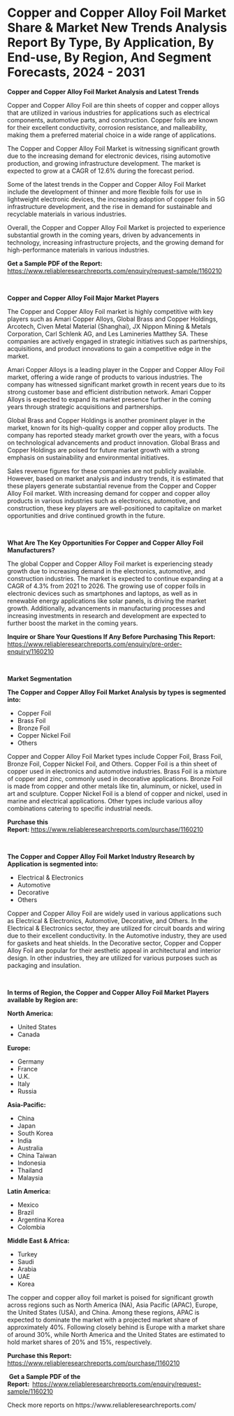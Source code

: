 <p><h1>Copper and Copper Alloy Foil Market Share & Market New Trends Analysis Report By Type, By Application, By End-use, By Region, And Segment Forecasts, 2024 - 2031</h1></p><p><strong>Copper and Copper Alloy Foil Market Analysis and Latest Trends</strong></p>
<p><p>Copper and Copper Alloy Foil are thin sheets of copper and copper alloys that are utilized in various industries for applications such as electrical components, automotive parts, and construction. Copper foils are known for their excellent conductivity, corrosion resistance, and malleability, making them a preferred material choice in a wide range of applications.</p><p>The Copper and Copper Alloy Foil Market is witnessing significant growth due to the increasing demand for electronic devices, rising automotive production, and growing infrastructure development. The market is expected to grow at a CAGR of 12.6% during the forecast period.</p><p>Some of the latest trends in the Copper and Copper Alloy Foil Market include the development of thinner and more flexible foils for use in lightweight electronic devices, the increasing adoption of copper foils in 5G infrastructure development, and the rise in demand for sustainable and recyclable materials in various industries.</p><p>Overall, the Copper and Copper Alloy Foil Market is projected to experience substantial growth in the coming years, driven by advancements in technology, increasing infrastructure projects, and the growing demand for high-performance materials in various industries.</p></p>
<p><strong>Get a Sample PDF of the Report:&nbsp;</strong> <a href="https://www.reliableresearchreports.com/enquiry/request-sample/1160210">https://www.reliableresearchreports.com/enquiry/request-sample/1160210</a></p>
<p>&nbsp;</p>
<p><strong>Copper and Copper Alloy Foil Major Market Players</strong></p>
<p><p>The Copper and Copper Alloy Foil market is highly competitive with key players such as Amari Copper Alloys, Global Brass and Copper Holdings, Arcotech, Civen Metal Material (Shanghai), JX Nippon Mining & Metals Corporation, Carl Schlenk AG, and Les Lamineries Matthey SA. These companies are actively engaged in strategic initiatives such as partnerships, acquisitions, and product innovations to gain a competitive edge in the market.</p><p>Amari Copper Alloys is a leading player in the Copper and Copper Alloy Foil market, offering a wide range of products to various industries. The company has witnessed significant market growth in recent years due to its strong customer base and efficient distribution network. Amari Copper Alloys is expected to expand its market presence further in the coming years through strategic acquisitions and partnerships.</p><p>Global Brass and Copper Holdings is another prominent player in the market, known for its high-quality copper and copper alloy products. The company has reported steady market growth over the years, with a focus on technological advancements and product innovation. Global Brass and Copper Holdings are poised for future market growth with a strong emphasis on sustainability and environmental initiatives.</p><p>Sales revenue figures for these companies are not publicly available. However, based on market analysis and industry trends, it is estimated that these players generate substantial revenue from the Copper and Copper Alloy Foil market. With increasing demand for copper and copper alloy products in various industries such as electronics, automotive, and construction, these key players are well-positioned to capitalize on market opportunities and drive continued growth in the future.</p></p>
<p>&nbsp;</p>
<p><strong>What Are The Key Opportunities For Copper and Copper Alloy Foil Manufacturers?</strong></p>
<p><p>The global Copper and Copper Alloy Foil market is experiencing steady growth due to increasing demand in the electronics, automotive, and construction industries. The market is expected to continue expanding at a CAGR of 4.3% from 2021 to 2026. The growing use of copper foils in electronic devices such as smartphones and laptops, as well as in renewable energy applications like solar panels, is driving the market growth. Additionally, advancements in manufacturing processes and increasing investments in research and development are expected to further boost the market in the coming years.</p></p>
<p><strong>Inquire or Share Your Questions If Any Before Purchasing This Report:</strong> <a href="https://www.reliableresearchreports.com/enquiry/pre-order-enquiry/1160210">https://www.reliableresearchreports.com/enquiry/pre-order-enquiry/1160210</a></p>
<p>&nbsp;</p>
<p><strong>Market Segmentation</strong></p>
<p><strong>The Copper and Copper Alloy Foil Market Analysis by types is segmented into:</strong></p>
<p><ul><li>Copper Foil</li><li>Brass Foil</li><li>Bronze Foil</li><li>Copper Nickel Foil</li><li>Others</li></ul></p>
<p><p>Copper and Copper Alloy Foil Market types include Copper Foil, Brass Foil, Bronze Foil, Copper Nickel Foil, and Others. Copper Foil is a thin sheet of copper used in electronics and automotive industries. Brass Foil is a mixture of copper and zinc, commonly used in decorative applications. Bronze Foil is made from copper and other metals like tin, aluminum, or nickel, used in art and sculpture. Copper Nickel Foil is a blend of copper and nickel, used in marine and electrical applications. Other types include various alloy combinations catering to specific industrial needs.</p></p>
<p><strong>Purchase this Report:&nbsp;</strong><a href="https://www.reliableresearchreports.com/purchase/1160210">https://www.reliableresearchreports.com/purchase/1160210</a></p>
<p>&nbsp;</p>
<p><strong>The Copper and Copper Alloy Foil Market Industry Research by Application is segmented into:</strong></p>
<p><ul><li>Electrical & Electronics</li><li>Automotive</li><li>Decorative</li><li>Others</li></ul></p>
<p><p>Copper and Copper Alloy Foil are widely used in various applications such as Electrical & Electronics, Automotive, Decorative, and Others. In the Electrical & Electronics sector, they are utilized for circuit boards and wiring due to their excellent conductivity. In the Automotive industry, they are used for gaskets and heat shields. In the Decorative sector, Copper and Copper Alloy Foil are popular for their aesthetic appeal in architectural and interior design. In other industries, they are utilized for various purposes such as packaging and insulation.</p></p>
<p>&nbsp;</p>
<p><strong>In terms of Region, the Copper and Copper Alloy Foil Market Players available by Region are:</strong></p>
<p>
    <p> <strong> North America: </strong>
        <ul>
            <li>United States</li>
            <li>Canada</li>
        </ul>
        </p> 
    <p> <strong> Europe: </strong>
        <ul>
            <li>Germany</li>
            <li>France</li>
            <li>U.K.</li>
            <li>Italy</li>
            <li>Russia</li>
        </ul>
        </p> 
    <p> <strong> Asia-Pacific: </strong>
        <ul>
            <li>China</li>
            <li>Japan</li>
            <li>South Korea</li>
            <li>India</li>
            <li>Australia</li>
            <li>China Taiwan</li>
            <li>Indonesia</li>
            <li>Thailand</li>
            <li>Malaysia</li>
        </ul>
        </p> 
    <p> <strong> Latin America: </strong>
        <ul>
            <li>Mexico</li>
            <li>Brazil</li>
            <li>Argentina Korea</li>
            <li>Colombia</li>
        </ul>
        </p> 
    <p> <strong> Middle East & Africa: </strong>
        <ul>
            <li>Turkey</li>
            <li>Saudi</li>
            <li>Arabia</li>
            <li>UAE</li>
            <li>Korea</li>
        </ul>
    </p>
    </p>
<p><p>The copper and copper alloy foil market is poised for significant growth across regions such as North America (NA), Asia Pacific (APAC), Europe, the United States (USA), and China. Among these regions, APAC is expected to dominate the market with a projected market share of approximately 40%. Following closely behind is Europe with a market share of around 30%, while North America and the United States are estimated to hold market shares of 20% and 15%, respectively.</p></p>
<p><strong>Purchase this Report: </strong><a href="https://www.reliableresearchreports.com/purchase/1160210">https://www.reliableresearchreports.com/purchase/1160210</a></p>
<p>&nbsp;<strong>Get a Sample PDF of the Report:&nbsp;&nbsp;</strong><a href="https://www.reliableresearchreports.com/enquiry/request-sample/1160210">https://www.reliableresearchreports.com/enquiry/request-sample/1160210</a></p>
<p><strong></strong></p>
<p>Check more reports on https://www.reliableresearchreports.com/</p>